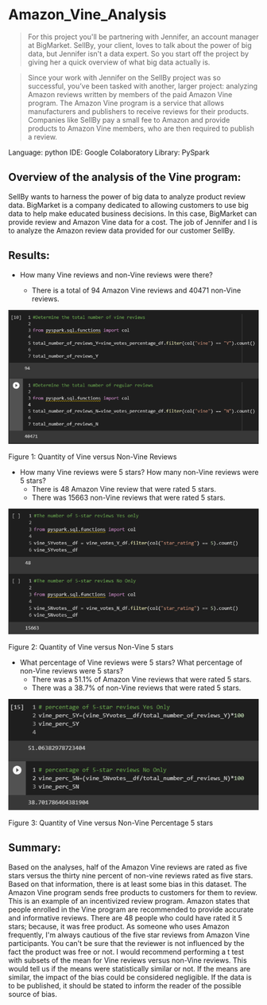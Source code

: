 # Amazon_Vine_Analysis

> For this project you'll be partnering with Jennifer, an account manager at BigMarket. SellBy, your client, loves to talk about the power of big data, but Jennifer isn't a data expert. So you start off the project by giving her a quick overview of what big data actually is.

> Since your work with Jennifer on the SellBy project was so successful, you’ve been tasked with another, larger project: analyzing Amazon reviews written by members of the paid Amazon Vine program. The Amazon Vine program is a service that allows manufacturers and publishers to receive reviews for their products. Companies like SellBy pay a small fee to Amazon and provide products to Amazon Vine members, who are then required to publish a review.

Language: python
IDE: Google Colaboratory 
Library: PySpark

## Overview of the analysis of the Vine program:

SellBy wants to harness the power of big data to analyze product review data.  BigMarket is a company dedicated to allowing customers to use big data to help make educated business decisions. 
In this case, BigMarket can provide review and Amazon Vine data for a cost.  The job of Jennifer and I is to analyze the Amazon review data provided for our customer SellBy.

## Results:

- How many Vine reviews and non-Vine reviews were there?

    - There is a total of 94 Amazon Vine reviews and 40471 non-Vine reviews. 

![Quantity of Vine versus Non-Vine Reviews](/images/number_of_views.png)

Figure 1: Quantity of Vine versus Non-Vine Reviews

- How many Vine reviews were 5 stars? How many non-Vine reviews were 5 stars?
    - There is 48 Amazon Vine review that were rated 5 stars.  
    - There was 15663 non-Vine reviews that were rated 5 stars. 

![Quantity of Vine versus Non-Vine 5 stars](/images/number_of_5stars.png)

Figure 2: Quantity of Vine versus Non-Vine 5 stars


- What percentage of Vine reviews were 5 stars? What percentage of non-Vine reviews were 5 stars?
    - There was a 51.1% of Amazon Vine reviews that were rated 5 stars.
    - There was a 38.7% of non-Vine reviews that were rated 5 stars.

![Quantity of Vine versus Non-Vine Percentage 5 stars](/images/percentage_of_5stars.png)

Figure 3: Quantity of Vine versus Non-Vine Percentage 5 stars


## Summary:

Based on the analyses, half of the Amazon Vine reviews are rated as five stars versus the thirty nine percent of non-vine reviews rated as five stars.  Based on that information, there is at least some bias in this dataset.  The Amazon Vine program sends free products to customers for them to review.  This is an example of an incentivized review program.  Amazon states that people enrolled in the Vine program are recommended to provide accurate and informative reviews.  There are 48 people who could have rated it 5 stars; because, it was free product.  As someone who uses Amazon frequently, I'm always cautious of the five star reviews from Amazon Vine participants. You can't be sure that the reviewer is not influenced by the fact the product was free or not. I would recommend performing a t test with subsets of the mean for Vine reviews versus non-Vine reviews.  This would tell us if the means were statistically similar or not.  If the means are similar, the impact of the bias could be considered negligible.  If the data is to be published, it should be stated to inform the reader of the possible source of bias. 
